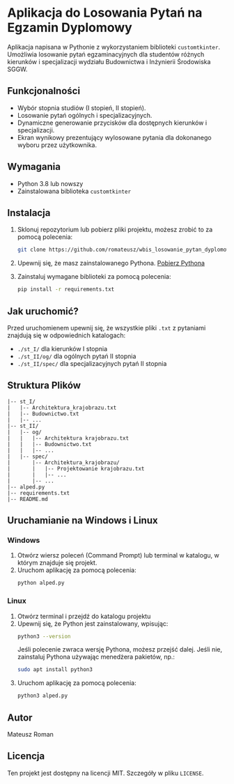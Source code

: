 # Aplikacja do Losowania Pytań na Egzamin Dyplomowy

Aplikacja napisana w Pythonie z wykorzystaniem biblioteki `customtkinter`. Umożliwia losowanie pytań egzaminacyjnych dla studentów różnych kierunków i specjalizacji wydziału Budownictwa i Inżynierii Środowiska SGGW.

## Funkcjonalności

- Wybór stopnia studiów (I stopień, II stopień).
- Losowanie pytań ogólnych i specjalizacyjnych.
- Dynamiczne generowanie przycisków dla dostępnych kierunków i specjalizacji.
- Ekran wynikowy prezentujący wylosowane pytania dla dokonanego wyboru przez użytkownika.

## Wymagania

- Python 3.8 lub nowszy
- Zainstalowana biblioteka `customtkinter`

## Instalacja
1. Sklonuj repozytorium lub pobierz pliki projektu, możesz zrobić to za pomocą polecenia: 
    ```bash
    git clone https://github.com/romateusz/wbis_losowanie_pytan_dyplomowych.git
    ```

2. Upewnij się, że masz zainstalowanego Pythona. [Pobierz Pythona](https://www.python.org/downloads/)
3. Zainstaluj wymagane biblioteki za pomocą polecenia:

   ```bash
   pip install -r requirements.txt

## Jak uruchomić?

Przed uruchomienem upewnij się, że wszystkie pliki `.txt` z pytaniami znajdują się w odpowiednich katalogach:
   - `./st_I/` dla kierunków I stopnia
   - `./st_II/og/` dla ogólnych pytań II stopnia
   - `./st_II/spec/` dla specjalizacyjnych pytań II stopnia

## Struktura Plików

```
|-- st_I/
|   |-- Architektura_krajobrazu.txt
|   |-- Budownictwo.txt
|   |-- ...
|-- st_II/
|   |-- og/
|   |   |-- Architektura krajobrazu.txt
|   |   |-- Budownictwo.txt
|   |   |-- ...
|   |-- spec/
|       |-- Architektura_krajobrazu/
|       |   |-- Projektowanie krajobrazu.txt
|       |   |-- ...
|       |-- ...
|-- alped.py
|-- requirements.txt
|-- README.md
```

## Uruchamianie na Windows i Linux

### Windows
1. Otwórz wiersz poleceń (Command Prompt) lub terminal w katalogu, w którym znajduje się projekt.
2. Uruchom aplikację za pomocą polecenia:
   ```bash
   python alped.py
   ```

### Linux
1. Otwórz terminal i przejdź do katalogu projektu
2. Upewnij się, że Python jest zainstalowany, wpisując:
   ```bash
   python3 --version
   ```
   Jeśli polecenie zwraca wersję Pythona, możesz przejść dalej. Jeśli nie, zainstaluj Pythona używając menedżera pakietów, np.:
   ```bash
   sudo apt install python3
   ```
3. Uruchom aplikację za pomocą polecenia:
   ```bash
   python3 alped.py
   ```

## Autor

Mateusz Roman

## Licencja

Ten projekt jest dostępny na licencji MIT. Szczegóły w pliku `LICENSE`.
